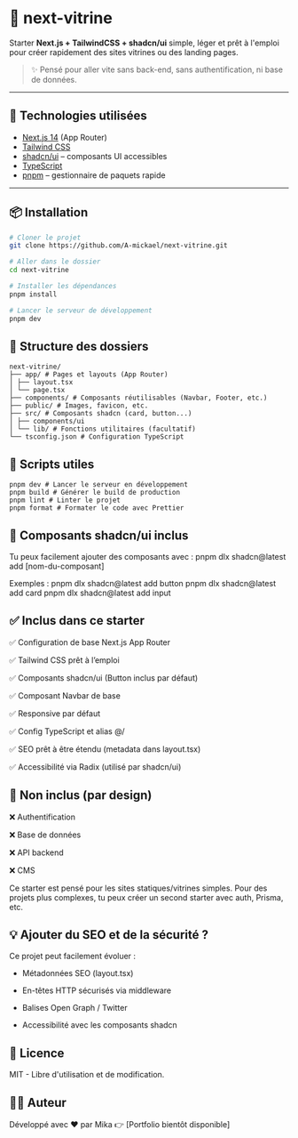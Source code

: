 # 🚀 next-vitrine

Starter **Next.js + TailwindCSS + shadcn/ui** simple, léger et prêt à l'emploi pour créer rapidement des sites vitrines ou des landing pages.

> ✨ Pensé pour aller vite sans back-end, sans authentification, ni base de données.

---

## 🧰 Technologies utilisées

- [Next.js 14](https://nextjs.org/) (App Router)
- [Tailwind CSS](https://tailwindcss.com/)
- [shadcn/ui](https://ui.shadcn.com/) – composants UI accessibles
- [TypeScript](https://www.typescriptlang.org/)
- [pnpm](https://pnpm.io/) – gestionnaire de paquets rapide

---

## 📦 Installation

```bash
# Cloner le projet
git clone https://github.com/A-mickael/next-vitrine.git

# Aller dans le dossier
cd next-vitrine

# Installer les dépendances
pnpm install

# Lancer le serveur de développement
pnpm dev
```

## 📁 Structure des dossiers

```
next-vitrine/
├── app/ # Pages et layouts (App Router)
│ ├── layout.tsx
│ └── page.tsx
├── components/ # Composants réutilisables (Navbar, Footer, etc.)
├── public/ # Images, favicon, etc.
├── src/ # Composants shadcn (card, button...)
│ ├── components/ui
│ └── lib/ # Fonctions utilitaires (facultatif)
└── tsconfig.json # Configuration TypeScript
```

## 🧪 Scripts utiles

```
pnpm dev # Lancer le serveur en développement
pnpm build # Générer le build de production
pnpm lint # Linter le projet
pnpm format # Formater le code avec Prettier
```

## 🧱 Composants shadcn/ui inclus

Tu peux facilement ajouter des composants avec :
pnpm dlx shadcn@latest add [nom-du-composant]

Exemples :
pnpm dlx shadcn@latest add button
pnpm dlx shadcn@latest add card
pnpm dlx shadcn@latest add input

## ✅ Inclus dans ce starter

✅ Configuration de base Next.js App Router

✅ Tailwind CSS prêt à l’emploi

✅ Composants shadcn/ui (Button inclus par défaut)

✅ Composant Navbar de base

✅ Responsive par défaut

✅ Config TypeScript et alias @/

✅ SEO prêt à être étendu (metadata dans layout.tsx)

✅ Accessibilité via Radix (utilisé par shadcn/ui)

## 🚧 Non inclus (par design)

❌ Authentification

❌ Base de données

❌ API backend

❌ CMS

Ce starter est pensé pour les sites statiques/vitrines simples. Pour des projets plus complexes, tu peux créer un second starter avec auth, Prisma, etc.

## 💡 Ajouter du SEO et de la sécurité ?

Ce projet peut facilement évoluer :

- Métadonnées SEO (layout.tsx)

- En-têtes HTTP sécurisés via middleware

- Balises Open Graph / Twitter

- Accessibilité avec les composants shadcn

## 📄 Licence

MIT - Libre d'utilisation et de modification.

## 👨‍💻 Auteur

Développé avec ❤️ par Mika
👉 [Portfolio bientôt disponible]
